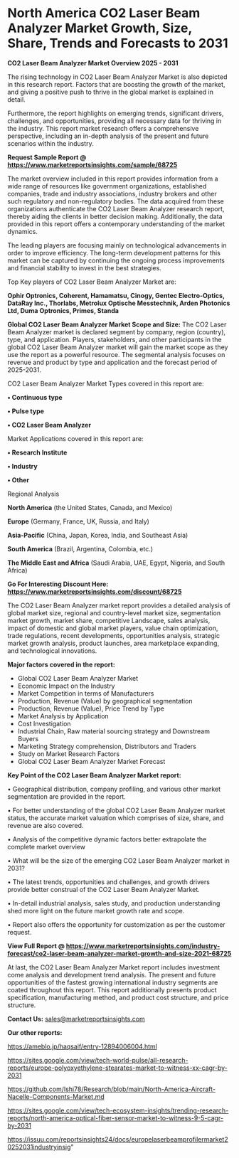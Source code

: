 # North America CO2 Laser Beam Analyzer Market Growth, Size, Share, Trends and Forecasts to 2031

<Strong> CO2 Laser Beam Analyzer Market Overview 2025 - 2031</strong>

The rising technology in CO2 Laser Beam Analyzer Market is also depicted in this research report. Factors that are boosting the growth of the market, and giving a positive push to thrive in the global market is explained in detail.

Furthermore, the report highlights on emerging trends, significant drivers, challenges, and opportunities, providing all necessary data for thriving in the industry. This report market research offers a comprehensive perspective, including an in-depth analysis of the present and future scenarios within the industry.

<strong>Request Sample Report @ <a href=https://www.marketreportsinsights.com/sample/68725>https://www.marketreportsinsights.com/sample/68725</a></strong>

The market overview included in this report provides information from a wide range of resources like government organizations, established companies, trade and industry associations, industry brokers and other such regulatory and non-regulatory bodies. The data acquired from these organizations authenticate the CO2 Laser Beam Analyzer research report, thereby aiding the clients in better decision making. Additionally, the data provided in this report offers a contemporary understanding of the market dynamics.

The leading players are focusing mainly on technological advancements in order to improve efficiency. The long-term development patterns for this market can be captured by continuing the ongoing process improvements and financial stability to invest in the best strategies.

Top Key players of CO2 Laser Beam Analyzer Market are:

<strong>Ophir Optronics, Coherent, Hamamatsu, Cinogy, Gentec Electro-Optics, DataRay Inc., Thorlabs, Metrolux Optische Messtechnik, Arden Photonics Ltd, Duma Optronics, Primes, Standa</strong>

<strong><b>Global CO2 Laser Beam Analyzer Market Scope and Size:</b></strong>
The CO2 Laser Beam Analyzer market is declared segment by company, region (country), type, and application. Players, stakeholders, and other participants in the global CO2 Laser Beam Analyzer market will gain the market scope as they use the report as a powerful resource. The segmental analysis focuses on revenue and product by type and application and the forecast period of 2025-2031.

CO2 Laser Beam Analyzer Market Types covered in this report are:

<strong>• Continuous type

• Pulse type

• CO2 Laser Beam Analyzer</strong>

Market Applications covered in this report are:

<strong>• Research Institute

• Industry

• Other</strong> 

Regional Analysis

<strong>North America</strong> (the United States, Canada, and Mexico)

<strong>Europe</strong> (Germany, France, UK, Russia, and Italy)

<strong>Asia-Pacific</strong> (China, Japan, Korea, India, and Southeast Asia)

<strong>South America</strong> (Brazil, Argentina, Colombia, etc.)

<strong>The Middle East and Africa</strong> (Saudi Arabia, UAE, Egypt, Nigeria, and South Africa)

<strong>Go For Interesting Discount Here: <a href=https://www.marketreportsinsights.com/discount/68725>https://www.marketreportsinsights.com/discount/68725</a></strong>

The CO2 Laser Beam Analyzer market report provides a detailed analysis of global market size, regional and country-level market size, segmentation market growth, market share, competitive Landscape, sales analysis, impact of domestic and global market players, value chain optimization, trade regulations, recent developments, opportunities analysis, strategic market growth analysis, product launches, area marketplace expanding, and technological innovations.

<strong><b>Major factors covered in the report:</b></strong>
<ul>
  <li>Global CO2 Laser Beam Analyzer Market </li>
  <li>Economic Impact on the Industry</li>
  <li>Market Competition in terms of Manufacturers</li>
  <li>Production, Revenue (Value) by geographical segmentation</li>
  <li>Production, Revenue (Value), Price Trend by Type</li>
  <li>Market Analysis by Application</li>
  <li>Cost Investigation</li>
  <li>Industrial Chain, Raw material sourcing strategy and Downstream Buyers</li>
  <li>Marketing Strategy comprehension, Distributors and Traders</li>
  <li>Study on Market Research Factors</li>
  <li>Global CO2 Laser Beam Analyzer Market Forecast</li>
</ul>

<strong><b>Key Point of the CO2 Laser Beam Analyzer Market report:</b></strong>

• Geographical distribution, company profiling, and various other market segmentation are provided in the report.

• For better understanding of the global CO2 Laser Beam Analyzer market status, the accurate market valuation which comprises of size, share, and revenue are also covered.

• Analysis of the competitive dynamic factors better extrapolate the complete market overview

• What will be the size of the emerging CO2 Laser Beam Analyzer market in 2031?

• The latest trends, opportunities and challenges, and growth drivers provide better construal of the CO2 Laser Beam Analyzer Market.

• In-detail industrial analysis, sales study, and production understanding shed more light on the future market growth rate and scope.

• Report also offers the opportunity for customization as per the customer request.

<strong><b>View Full Report @ <a href=https://www.marketreportsinsights.com/industry-forecast/co2-laser-beam-analyzer-market-growth-and-size-2021-68725>https://www.marketreportsinsights.com/industry-forecast/co2-laser-beam-analyzer-market-growth-and-size-2021-68725</a></b></strong>


At last, the CO2 Laser Beam Analyzer Market report includes investment come analysis and development trend analysis. The present and future opportunities of the fastest growing international industry segments are coated throughout this report. This report additionally presents product specification, manufacturing method, and product cost structure, and price structure.

<strong>Contact Us:</strong>
sales@marketreportsinsights.com

<strong>Our other reports:</strong>

<a href=https://ameblo.jp/haqsaif/entry-12894006004.html>https://ameblo.jp/haqsaif/entry-12894006004.html</a>

<a href=https://sites.google.com/view/tech-world-pulse/all-research-reports/europe-polyoxyethylene-stearates-market-to-witness-xx-cagr-by-2031>https://sites.google.com/view/tech-world-pulse/all-research-reports/europe-polyoxyethylene-stearates-market-to-witness-xx-cagr-by-2031</a>

<a href=https://github.com/Ishi78/Research/blob/main/North-America-Aircraft-Nacelle-Components-Market.md>https://github.com/Ishi78/Research/blob/main/North-America-Aircraft-Nacelle-Components-Market.md</a>

<a href=https://sites.google.com/view/tech-ecosystem-insights/trending-research-reports/north-america-optical-fiber-sensor-market-to-witness-9-5-cagr-by-2031>https://sites.google.com/view/tech-ecosystem-insights/trending-research-reports/north-america-optical-fiber-sensor-market-to-witness-9-5-cagr-by-2031</a>

<a href=https://issuu.com/reportsinsights24/docs/europelaserbeamprofilermarket20252031industryinsig>https://issuu.com/reportsinsights24/docs/europelaserbeamprofilermarket20252031industryinsig</a>"
